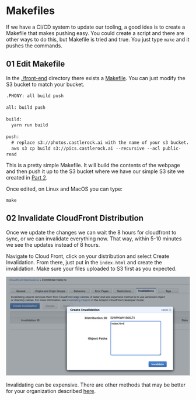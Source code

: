 # Makefiles

If we have a CI/CD system to update our tooling, a good idea is to create a Makefile that makes pushing easy.  You could create a script and there are other ways to do this, but Makefile is tried and true.  You just type `make` and it pushes the commands. 

## 01 Edit Makefile

In the [./front-end](./front-end) directory there exists a [Makefile](./front-end/Makefile).  You can just modify the S3 bucket to match your bucket. 

```
.PHONY: all build push

all: build push

build:
  yarn run build

push:
  # replace s3://photos.castlerock.ai with the name of your s3 bucket.
  aws s3 cp build s3://pics.castlerock.ai --recursive --acl public-read
```

This is a pretty simple Makefile.  It will build the contents of the webpage and then push it up to the S3 bucket where we have our simple S3 site we created in [Part 2](../PART02).  

Once edited, on Linux and MacOS you can type: 

```
make
```


## 02 Invalidate CloudFront Distribution

Once we update the changes we can wait the 8 hours for cloudfront to sync, or we can invalidate everything now.  That way, within 5-10 minutes we see the updates instead of 8 hours. 

Navigate to Cloud Front, click on your distribution and select Create Invalidation.  From there, just put in the `index.html` and create the invalidation.  Make sure your files uploaded to S3 first as you expected. 

![cf invalidation](../images/cf04.png)

Invalidating can be expensive.  There are other methods that may be better for your organization described [here](https://docs.aws.amazon.com/AmazonCloudFront/latest/DeveloperGuide/Invalidation.html).